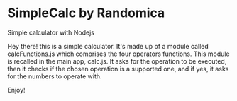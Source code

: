 # SimpleCalc by Randomica
Simple calculator with Nodejs

Hey there!
this is a simple calculator. It's made up of a module called calcFunctions.js which comprises the four operators functions.
This module is recalled in the main app, calc.js.
It asks for the operation to be executed, then it checks if the chosen operation is a supported one, and if yes, it asks for the numbers to operate with.

Enjoy!
